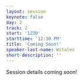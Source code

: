 ```yaml
---
layout: session
keynote: false
day: 2
track: 2
start: '1230'
starttime: '12:30 PM'
title: 'Coming Soon!'
speaker-last-name: Witalec
short-description: ''
---
```


Session details coming soon!
